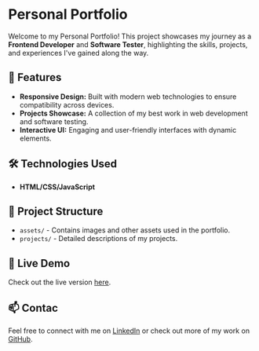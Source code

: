# Personal Portfolio

Welcome to my Personal Portfolio! This project showcases my journey as a **Frontend Developer** and **Software Tester**, highlighting the skills, projects, and experiences I've gained along the way.

## 🌟 Features
- **Responsive Design:** Built with modern web technologies to ensure compatibility across devices.
- **Projects Showcase:** A collection of my best work in web development and software testing.
- **Interactive UI:** Engaging and user-friendly interfaces with dynamic elements.

## 🛠 Technologies Used
- **HTML/CSS/JavaScript**

## 📁 Project Structure
- `assets/` - Contains images and other assets used in the portfolio.
- `projects/` - Detailed descriptions of my projects.

## 🚀 Live Demo
Check out the live version [here](https://aditya-personal-portfolio.vercel.app/).

## 📫 Contac
Feel free to connect with me on [LinkedIn](https://www.linkedin.com/in/adityapatel98) or check out more of my work on [GitHub](https://github.com/adityapatel-dev).

